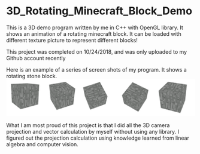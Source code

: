 # 3D_Rotating_Minecraft_Block_Demo
This is a 3D demo program written by me in C++ with OpenGL library. It shows an animation of a rotating minecraft block. It can be loaded with different texture picture to represent different blocks!  

This project was completed on 10/24/2018, and was only uploaded to my Github account recently 

Here is an example of a series of screen shots of my program. It shows a rotating stone block.
![alt text](https://raw.githubusercontent.com/yymmaa0000/3D_Rotating_Minecraft_Block_Demo/master/Intro.bmp)

What I am most proud of this project is that I did all the 3D camera projection and vector calculation by myself without using any library.
I figured out the projection calculation using knowledge learned from linear algebra and computer vision.

